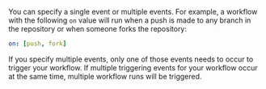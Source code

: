 You can specify a single event or multiple events. For example, a workflow with the following `on` value will run when a push is made to any branch in the repository or when someone forks the repository:

```yaml
on: [push, fork]
```

If you specify multiple events, only one of those events needs to occur to trigger your workflow. If multiple triggering events for your workflow occur at the same time, multiple workflow runs will be triggered.
